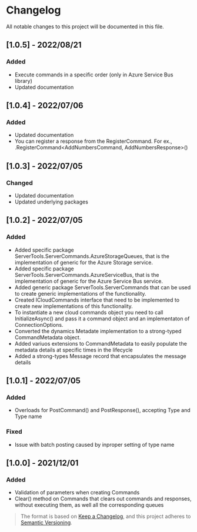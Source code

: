 # Changelog
All notable changes to this project will be documented in this file.

## [1.0.5] - 2022/08/21
### Added
- Execute commands in a specific order (only in Azure Service Bus library)
- Updated documentation

## [1.0.4] - 2022/07/06
### Added
- Updated documentation
- You can register a response from the RegisterCommand. For ex., .RegisterCommand<AddNumbersCommand, AddNumbersResponse>()


## [1.0.3] - 2022/07/05
### Changed
- Updated documentation
- Updated underlying packages

## [1.0.2] - 2022/07/05
### Added
- Added specific package ServerTools.ServerCommands.AzureStorageQueues, that is the implementation of generic for the Azure Storage service.
- Added specific package ServerTools.ServerCommands.AzureServiceBus, that is the implementation of generic for the Azure Service Bus service.
- Added generic package ServerTools.ServerCommands that can be used to create generic implementations of the functionality.
- Created ICloudCommands interface that need to be implemented to create new implementations of this functionality.
- To instantiate a new cloud commands object you need to call InitializeAsync() and pass it a command object and an implementaton of ConnectionOptions.
- Converted the dynamics Metadate implementation to a strong-typed CommandMetadata object.
- Added variuos extensions to CommandMetadata to easily populate the metadata details at specific times in the lifecycle
- Added a strong-types Message record that encapsulates the message details


## [1.0.1] - 2022/07/05
### Added
- Overloads for PostCommand() and PostResponse(), accepting Type and Type name
### Fixed 
- Issue with batch posting caused by inproper setting of type name



## [1.0.0] - 2021/12/01
### Added
- Validation of parameters when creating Commands
- Clear() method on Commands that clears out commands and responses, without executing them, as well all the corresponding queues  



> The format is based on [Keep a Changelog](https://keepachangelog.com/en/1.0.0/), and this project adheres to [Semantic Versioning](https://semver.org/spec/v2.0.0.html).